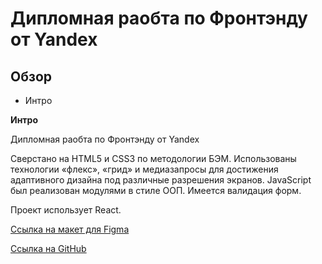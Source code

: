 # Дипломная раобта по Фронтэнду от Yandex

## Обзор
* Интро

**Интро**

Дипломная раобта по Фронтэнду от Yandex

Сверстано на HTML5 и CSS3 по методологии БЭМ. Использованы технологии «флекс», «грид» и медиазапросы для достижения адаптивного дизайна под различные разрешения экранов.
JavaScript был реализован модулями в стиле ООП.
Имеется валидация форм.

Проект использует React.

[Ссылка на макет для Figma](https://disk.yandex.ru/d/hT6dRoYK-FOgew)

[Ссылка на GitHub](https://github.com/OkerLa97/movies-explorer-frontend)
